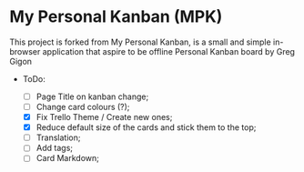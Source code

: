 My Personal Kanban (MPK)
==========================

This project is forked from My Personal Kanban, is a small and simple in-browser application that aspire to be offline Personal Kanban board by Greg Gigon

* ToDo:

    - [ ] Page Title on kanban change;
    - [ ] Change card colours (?);
    - [x] Fix Trello Theme / Create new ones;
    - [x] Reduce default size of the cards and stick them to the top;
	- [ ] Translation;
    - [ ] Add tags;
    - [ ] Card Markdown;
